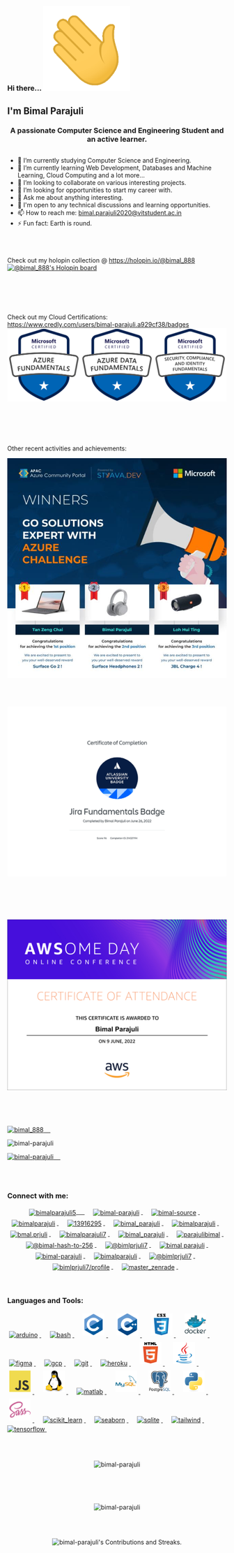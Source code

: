 ### Hi there... <img src="https://github.com/bimal-parajuli/bimal-parajuli/blob/main/assets/wave.gif" width="200px">

## I'm Bimal Parajuli

<h3 align="center" >A passionate Computer Science and Engineering Student and an active learner.</h3>

## 
- 🔭 I’m currently studying Computer Science and Engineering.
- 🌱 I’m currently learning Web Development, Databases and Machine Learning, Cloud Computing and a lot more...
- 👯 I’m looking to collaborate on various interesting projects.
- 🤔 I’m looking for opportunities to start my career with.
- 💬 Ask me about anything interesting.
- 💬 I'm open to any technical discussions and learning opportunities.
- 📫 How to reach me: bimal.parajuli2020@vitstudent.ac.in
- ⚡ Fun fact: Earth is round.

<br>
<br>

Check out my holopin collection @ https://holopin.io/@bimal_888
[![@bimal_888's Holopin board](https://holopin.me/bimal_888)](https://holopin.io/@bimal_888)

<br>
<br>

<br>
<br>

Check out my Cloud Certifications: <br> https://www.credly.com/users/bimal-parajuli.a929cf38/badges
[![@My Certifications](https://raw.githubusercontent.com/bimal-parajuli/bimal-parajuli/main/assets/azure_3_certifications_merged.png)](https://www.credly.com/users/bimal-parajuli.a929cf38/badges)

<br>
<br>


<br>
<br>

Other recent activities and achievements:

[![Solutions Expert with Azure Challenge.](https://raw.githubusercontent.com/bimal-parajuli/bimal-parajuli/main/assets/Go%20Solutions%20Expert%20with%20Azure%20challenge.jpg)](https://raw.githubusercontent.com/bimal-parajuli/bimal-parajuli/main/assets/Go%20Solutions%20Expert%20with%20Azure%20challenge.jpg)

<br>
<br>

[![Jira Badges](https://raw.githubusercontent.com/bimal-parajuli/bimal-parajuli/main/assets/Jira_Fundamental_Atlassian_University_Bimal_Parajuli.png)](https://holopin.io/@bimal_888)

<br>
<br>

<br>
<br>

[![AWSome Day AWS](https://raw.githubusercontent.com/bimal-parajuli/bimal-parajuli/main/assets/AWS_AWsome_Onine_Conference.png)](https://raw.githubusercontent.com/bimal-parajuli/bimal-parajuli/main/assets/AWS_AWsome_Onine_Conference.png)

<br>
<br>

<center>

  <br />
<!--   <h1 align="center">Hi 👋, I'm Bimal Parajuli</h1>
 -->

<!--   Twitter Follow -->
 <p align="left"> 
   <a href="https://twitter.com/bimal_888" target="blank">
     <img src="https://img.shields.io/twitter/follow/bimal_888?logo=twitter&style=for-the-badge" alt="bimal_888" /> &nbsp; &nbsp; 
   </a> 
  </p>
  <!-- github profile view counter -->
 <p align="left"> 
   <img src="https://komarev.com/ghpvc/?username=bimal-parajuli&label=Profile%20views&color=0e75b6&style=flat" alt="bimal-parajuli" /> &nbsp; &nbsp; 
  </p>
<!--   <br /> -->
  
<!-- vercel trophies -->
<p align="left"> 
  <a href="https://github-profile-trophy.vercel.app/?username=bimal-parajuli">
    <img src="https://github-profile-trophy.vercel.app/?username=bimal-parajuli" alt="bimal-parajuli" /> &nbsp; &nbsp; 
  </a> 
 </p>

  <br />


<br />

<!-- Links to profiles:: -->
<h3 align="left">Connect with me:</h3>

<!-- twitter -->
<a href="https://twitter.com/bimalparajuli5" target="blank">
    <img align="center" src="https://raw.githubusercontent.com/rahuldkjain/github-profile-readme-generator/master/src/images/icons/Social/twitter.svg" alt="bimalparajuli5" height="50" width="50px" height="50px" /> &nbsp; &nbsp; 
</a>
&nbsp; &nbsp; 


<!-- linkedin -->
<a href="https://linkedin.com/in/bimal-parajuli" target="blank">
    <img align="center" src="https://raw.githubusercontent.com/rahuldkjain/github-profile-readme-generator/master/src/images/icons/Social/linked-in-alt.svg" alt="bimal-parajuli" height="50" width="50px" height="50px" style="margin:4px;" />  
    
</a>
&nbsp; &nbsp; 

<!-- Codepen.io -->
<a href="https://codepen.io/bimal-source" target="blank">
    <img align="center" src="https://raw.githubusercontent.com/rahuldkjain/github-profile-readme-generator/master/src/images/icons/Social/codepen.svg" alt="bimal-source" height="50" width="50px" height="50px" style="margin:4px;" />
</a>
&nbsp; &nbsp; 

<!-- dev.to -->
<a href="https://dev.to/bimalparajuli" target="blank">
    <img align="center" src="https://raw.githubusercontent.com/rahuldkjain/github-profile-readme-generator/master/src/images/icons/Social/devto.svg" alt="bimalparajuli" height="50" width="50px" height="50px" style="margin:4px;" />
</a>
&nbsp; &nbsp; 

<!-- The all godly Stack Overflow -->
<a href="https://stackoverflow.com/users/13916295" target="blank">
    <img align="center" src="https://raw.githubusercontent.com/rahuldkjain/github-profile-readme-generator/master/src/images/icons/Social/stack-overflow.svg" alt="13916295" height="50" width="50px" height="50px" style="margin:4px;" />
</a>
&nbsp; &nbsp; 

<!-- Codesandbox -->
<a href="https://codesandbox.com/bimal_parajuli" target="blank">
    <img align="center" src="https://raw.githubusercontent.com/rahuldkjain/github-profile-readme-generator/master/src/images/icons/Social/codesandbox.svg" alt="bimal_parajuli" height="50" width="50px" height="50px" style="margin:4px;" />
</a>
&nbsp; &nbsp; 

<!-- Kaggle -->
<a href="https://kaggle.com/bimalparajuli" target="blank">
    <img align="center" src="https://raw.githubusercontent.com/rahuldkjain/github-profile-readme-generator/master/src/images/icons/Social/kaggle.svg" alt="bimalparajuli" height="50" width="50px" height="50px" style="margin:4px;" />
</a>
&nbsp; &nbsp; 

<!-- Facebook -->
<a href="https://fb.com/bmal.prjuli" target="blank">
    <img align="center" src="https://raw.githubusercontent.com/rahuldkjain/github-profile-readme-generator/master/src/images/icons/Social/facebook.svg" alt="bmal.prjuli" height="50" width="50px" height="50px" style="margin:4px;" />
</a>
&nbsp; &nbsp; 

<!-- The all poisonous Instagram. And the fact that I don't have Tiktok makes me big bren guy. lol.  Why are you reading it though? -->
<a href="https://instagram.com/bimalparajuli7" target="blank">
    <img align="center" src="https://raw.githubusercontent.com/rahuldkjain/github-profile-readme-generator/master/src/images/icons/Social/instagram.svg" alt="bimalparajuli7" height="50" width="50px" height="50px" style="margin:4px;" />
</a>
&nbsp; &nbsp; 


<!-- dribbble.io -->
<a href="https://dribbble.com/bimal_parajuli" target="blank">
    <img align="center" src="https://raw.githubusercontent.com/rahuldkjain/github-profile-readme-generator/master/src/images/icons/Social/dribbble.svg" alt="bimal_parajuli" height="50" width="50px" height="50px" style="margin:4px;" />
</a>
&nbsp; &nbsp; 

<!-- behance -->
<a href="https://www.behance.net/parajulibimal" target="blank">
    <img align="center" src="https://raw.githubusercontent.com/rahuldkjain/github-profile-readme-generator/master/src/images/icons/Social/behance.svg" alt="parajulibimal" height="50" width="50px" height="50px" style="margin:4px;" />
</a>
&nbsp; &nbsp; 

<!-- hashnode -->
<a href="https://hashnode.com/@bimal-hash-to-256" target="blank">
    <img align="center" src="https://raw.githubusercontent.com/rahuldkjain/github-profile-readme-generator/master/src/images/icons/Social/hashnode.svg" alt="@bimal-hash-to-256" height="50" width="50px" height="50px" style="margin:4px;" /> 
</a>
&nbsp; &nbsp; 

<!-- medium, why isnt this free... :( -->
<a href="https://medium.com/@bimlprjuli7" target="blank">
    <img align="center" src="https://raw.githubusercontent.com/rahuldkjain/github-profile-readme-generator/master/src/images/icons/Social/medium.svg" alt="@bimlprjuli7" height="50" width="50px" height="50px" style="margin:4px;" />
</a>
&nbsp; &nbsp; 

<!-- Youtube -->
<a href="https://www.youtube.com/c/bimal parajuli" target="blank">
    <img align="center" src="https://raw.githubusercontent.com/rahuldkjain/github-profile-readme-generator/master/src/images/icons/Social/youtube.svg" alt="bimal parajuli" height="50" width="50px" height="50px" style="margin:4px;" />
</a>
&nbsp; &nbsp; 

<!-- Codechef -->
<a href="https://www.codechef.com/users/bimal-parajuli" target="blank">
    <img align="center" src="https://cdn.jsdelivr.net/npm/simple-icons@3.1.0/icons/codechef.svg" alt="bimal-parajuli" height="50" width="50px" height="50px" style="margin:4px;" />
</a>
&nbsp; &nbsp; 

<!-- Hackerrank -->
<a href="https://www.hackerrank.com/bimalparajuli" target="blank">
    <img align="center" src="https://raw.githubusercontent.com/rahuldkjain/github-profile-readme-generator/master/src/images/icons/Social/hackerrank.svg" alt="bimalparajuli" height="50" width="50px" height="50px" style="margin:4px;" />
</a>
&nbsp; &nbsp; 

<!-- Hackerearth -->
<a href="https://www.hackerearth.com/@bimlprjuli7" target="blank">
    <img align="center" src="https://raw.githubusercontent.com/rahuldkjain/github-profile-readme-generator/master/src/images/icons/Social/hackerearth.svg" alt="@bimlprjuli7" height="50" width="50px" height="50px" style="margin:4px;" />
</a>
&nbsp; &nbsp; 

<!-- GFG -->
<a href="https://auth.geeksforgeeks.org/user/bimlprjuli7/profile" target="blank">
    <img align="center" src="https://raw.githubusercontent.com/rahuldkjain/github-profile-readme-generator/master/src/images/icons/Social/geeks-for-geeks.svg" alt="bimlprjuli7/profile" height="50" width="50px" height="50px" style="margin:4px;" />
</a>
&nbsp; &nbsp; 

<!-- Topcoder... idk why I signed in to this -->
<a href="https://www.topcoder.com/members/master_zenrade" target="blank">
    <img align="center" src="https://raw.githubusercontent.com/rahuldkjain/github-profile-readme-generator/master/src/images/icons/Social/topcoder.svg" alt="master_zenrade" height="50" width="50px" height="50px" style="margin:4px;" />
</a>
&nbsp; &nbsp; 

</p>

<br />

<h3 align="left">Languages and Tools:</h3>
<!-- Icons for toolings:: -->
<p align="left"> 
<!-- <a href="https://developer.android.com" target="_blank" rel="noreferrer"> 
    <img src="https://raw.githubusercontent.com/devicons/devicon/master/icons/android/android-original-wordmark.svg" alt="android" width="50px" height="50px" style="margin:4px;"/>
</a>
&nbsp; &nbsp;  -->

<a href="https://www.arduino.cc/" target="_blank" rel="noreferrer"> 
    <img src="https://cdn.worldvectorlogo.com/logos/arduino-1.svg" alt="arduino" width="50px" height="50px" style="margin:4px;"/> 
</a> 
&nbsp; &nbsp;  

<a href="https://www.gnu.org/software/bash/" target="_blank" rel="noreferrer"> 
    <img src="https://www.vectorlogo.zone/logos/gnu_bash/gnu_bash-icon.svg" alt="bash" width="50px" height="50px" style="margin:4px;"/>
</a> 
&nbsp; &nbsp; 

<a href="https://www.cprogramming.com/" target="_blank" rel="noreferrer"> 
    <img src="https://raw.githubusercontent.com/devicons/devicon/master/icons/c/c-original.svg" alt="c" width="50px" height="50px" style="margin:4px;"/>
</a> 
&nbsp; &nbsp; 

<a href="https://www.w3schools.com/cpp/" target="_blank" rel="noreferrer"> 
    <img src="https://raw.githubusercontent.com/devicons/devicon/master/icons/cplusplus/cplusplus-original.svg" alt="cplusplus" width="50px" height="50px" style="margin:4px;"/> 
</a> 
&nbsp; &nbsp; 

<a href="https://www.w3schools.com/css/" target="_blank" rel="noreferrer"> 
    <img src="https://raw.githubusercontent.com/devicons/devicon/master/icons/css3/css3-original-wordmark.svg" alt="css3" width="50px" height="50px" style="margin:4px;"/>
</a> 
&nbsp; &nbsp; 

<a href="https://www.docker.com/" target="_blank" rel="noreferrer"> 
    <img src="https://raw.githubusercontent.com/devicons/devicon/master/icons/docker/docker-original-wordmark.svg" alt="docker" width="50px" height="50px" style="margin:4px;"/> 
</a> 
&nbsp; &nbsp; 

<a href="https://www.figma.com/" target="_blank" rel="noreferrer"> 
    <img src="https://www.vectorlogo.zone/logos/figma/figma-icon.svg" alt="figma" width="50px" height="50px" style="margin:4px;"/>
</a> 
&nbsp; &nbsp; 

<a href="https://cloud.google.com" target="_blank" rel="noreferrer"> 
    <img src="https://www.vectorlogo.zone/logos/google_cloud/google_cloud-icon.svg" alt="gcp" width="50px" height="50px" style="margin:4px;"/> 
</a> 
&nbsp; &nbsp; 

<a href="https://git-scm.com/" target="_blank" rel="noreferrer"> 
    <img src="https://www.vectorlogo.zone/logos/git-scm/git-scm-icon.svg" alt="git" width="50px" height="50px" style="margin:4px;"/> 
</a> 
&nbsp; &nbsp; 

<a href="https://heroku.com" target="_blank" rel="noreferrer"> 
    <img src="https://www.vectorlogo.zone/logos/heroku/heroku-icon.svg" alt="heroku" width="50px" height="50px" style="margin:4px;"/>
</a> 
&nbsp; &nbsp; 

<a href="https://www.w3.org/html/" target="_blank" rel="noreferrer"> 
    <img src="https://raw.githubusercontent.com/devicons/devicon/master/icons/html5/html5-original-wordmark.svg" alt="html5" width="50px" height="50px" style="margin:4px;"/> 
</a> 
&nbsp; &nbsp; 

<!-- <a href="https://ionicframework.com" target="_blank" rel="noreferrer"> 
    <img src="https://upload.wikimedia.org/wikipedia/commons/d/d1/Ionic_Logo.svg" alt="ionic" width="50px" height="50px" style="margin:4px;"/>
</a> 
&nbsp; &nbsp;  -->

<a href="https://www.java.com" target="_blank" rel="noreferrer"> 
    <img src="https://raw.githubusercontent.com/devicons/devicon/master/icons/java/java-original.svg" alt="java" width="50px" height="50px" style="margin:4px;"/>
</a> 
&nbsp; &nbsp; 

<a href="https://developer.mozilla.org/en-US/docs/Web/JavaScript" target="_blank" rel="noreferrer"> 
    <img src="https://raw.githubusercontent.com/devicons/devicon/master/icons/javascript/javascript-original.svg" alt="javascript" width="50px" height="50px" style="margin:4px;"/> 
</a> 
&nbsp; &nbsp; 

<a href="https://www.linux.org/" target="_blank" rel="noreferrer"> 
    <img src="https://raw.githubusercontent.com/devicons/devicon/master/icons/linux/linux-original.svg" alt="linux" width="50px" height="50px" style="margin:4px;"/> 
</a> 
&nbsp; &nbsp; 

<a href="https://www.mathworks.com/" target="_blank" rel="noreferrer"> 
    <img src="https://upload.wikimedia.org/wikipedia/commons/2/21/Matlab_Logo.png" alt="matlab" width="50px" height="50px" style="margin:4px;"/>
</a> 
&nbsp; &nbsp; 

<a href="https://www.mysql.com/" target="_blank" rel="noreferrer"> 
    <img src="https://raw.githubusercontent.com/devicons/devicon/master/icons/mysql/mysql-original-wordmark.svg" alt="mysql" width="50px" height="50px" style="margin:4px;"/>
</a> 
&nbsp; &nbsp; 

<!-- <a href="https://www.nginx.com" target="_blank" rel="noreferrer"> 
    <img src="https://raw.githubusercontent.com/devicons/devicon/master/icons/nginx/nginx-original.svg" alt="nginx" width="50px" height="50px" style="margin:4px;"/>
</a> 
&nbsp; &nbsp;  -->

<!-- <a href="https://www.oracle.com/" target="_blank" rel="noreferrer"> 
    <img src="https://raw.githubusercontent.com/devicons/devicon/master/icons/oracle/oracle-original.svg" alt="oracle" width="50px" height="50px" style="margin:4px;"/>
</a> 
&nbsp; &nbsp;  -->


<!-- <a href="https://pandas.pydata.org/" target="_blank" rel="noreferrer"> 
    <img src="https://raw.githubusercontent.com/devicons/devicon/2ae2a900d2f041da66e950e4d48052658d850630/icons/pandas/pandas-original.svg" alt="pandas" width="50px" height="50px" style="margin:4px;"/> 
</a> 
&nbsp; &nbsp;  -->

<a href="https://www.postgresql.org" target="_blank" rel="noreferrer"> 
    <img src="https://raw.githubusercontent.com/devicons/devicon/master/icons/postgresql/postgresql-original-wordmark.svg" alt="postgresql" width="50px" height="50px" style="margin:4px;"/> 
</a> 
&nbsp; &nbsp; 

<a href="https://www.python.org" target="_blank" rel="noreferrer"> 
    <img src="https://raw.githubusercontent.com/devicons/devicon/master/icons/python/python-original.svg" alt="python" width="50px" height="50px" style="margin:4px;"/> 
</a> 
&nbsp; &nbsp; 

<a href="https://sass-lang.com" target="_blank" rel="noreferrer"> 
    <img src="https://raw.githubusercontent.com/devicons/devicon/master/icons/sass/sass-original.svg" alt="sass" width="50px" height="50px" style="margin:4px;"/>
</a> 
&nbsp; &nbsp; 

<a href="https://scikit-learn.org/" target="_blank" rel="noreferrer"> 
    <img src="https://upload.wikimedia.org/wikipedia/commons/0/05/Scikit_learn_logo_small.svg" alt="scikit_learn" width="50px" height="50px" style="margin:4px;"/>
</a> 
&nbsp; &nbsp; 

<a href="https://seaborn.pydata.org/" target="_blank" rel="noreferrer"> 
    <img src="https://seaborn.pydata.org/_images/logo-mark-lightbg.svg" alt="seaborn" width="50px" height="50px" style="margin:4px;"/>
</a> 
&nbsp; &nbsp; 

<a href="https://www.sqlite.org/" target="_blank" rel="noreferrer"> 
    <img src="https://www.vectorlogo.zone/logos/sqlite/sqlite-icon.svg" alt="sqlite" width="50px" height="50px" style="margin:4px;"/>
</a> 
&nbsp; &nbsp; 

<a href="https://tailwindcss.com/" target="_blank" rel="noreferrer"> 
    <img src="https://www.vectorlogo.zone/logos/tailwindcss/tailwindcss-icon.svg" alt="tailwind" width="50px" height="50px" style="margin:4px;"/>
</a> 
&nbsp; &nbsp; 

<a href="https://www.tensorflow.org" target="_blank" rel="noreferrer"> 
    <img src="https://www.vectorlogo.zone/logos/tensorflow/tensorflow-icon.svg" alt="tensorflow" width="50px" height="50px"/> 
</a> 
&nbsp; &nbsp; 

</p>
<br />
<br />

<p style="display:block;" align="center">
<img align="center" src="https://github-readme-stats.vercel.app/api/top-langs?username=bimal-parajuli&show_icons=true&locale=en&layout=compact" alt="bimal-parajuli" width="50%"/>
</p>

<br />
<br />
<br />

<p style="display:block;" align="center">
    <img align="center" src="https://github-readme-stats.vercel.app/api?username=bimal-parajuli&show_icons=true&locale=en" alt="bimal-parajuli" width="50%"/>
</p>

<br />
<br />

<p style="display:block;" align="center">
    <img align="center" src="https://github-readme-streak-stats.herokuapp.com/?user=bimal-parajuli&" alt="bimal-parajuli's Contributions and Streaks." width="50%"/>
</p>



